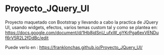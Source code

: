 # Proyecto_JQuery_UI

Proyecto maquetado con Bootstrap y llevando a cabo la practica de JQuery UI, usando widgets, efectos, varios temas custom tal y
como se plantea en: https://docs.google.com/document/d/1Hb8jdSnU_ufxW_gYKrPga6exVENDuf6rV5R2L2fDdBc/edit

Puede verlo en : https://franklonchas.github.io/Proyecto_JQuery_UI/
